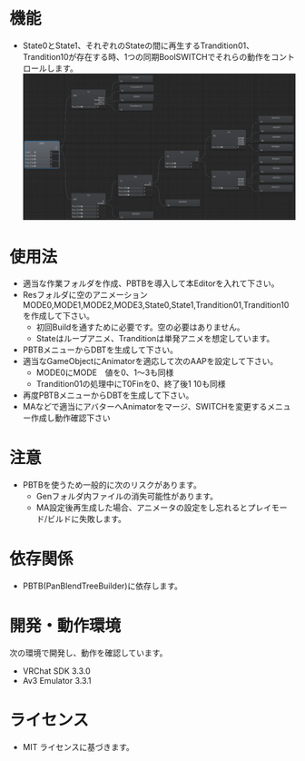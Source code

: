 # 機能
- State0とState1、それぞれのStateの間に再生するTrandition01、Trandition10が存在する時、1つの同期BoolSWITCHでそれらの動作をコントロールします。
![PBTB](https://github.com/pandravrc/PBTB-Transition/blob/main/img.png)

# 使用法
- 適当な作業フォルダを作成、PBTBを導入して本Editorを入れて下さい。
- Resフォルダに空のアニメーションMODE0,MODE1,MODE2,MODE3,State0,State1,Trandition01,Trandition10を作成して下さい。
  - 初回Buildを通すために必要です。空の必要はありません。
  - Stateはループアニメ、Tranditionは単発アニメを想定しています。
- PBTBメニューからDBTを生成して下さい。
- 適当なGameObjectにAnimatorを適応して次のAAPを設定して下さい。
  - MODE0にMODE　値を0、1～3も同様
  - Trandition01の処理中にT0Finを0、終了後1 10も同様
- 再度PBTBメニューからDBTを生成して下さい。
- MAなどで適当にアバターへAnimatorをマージ、SWITCHを変更するメニュー作成し動作確認下さい

# 注意
- PBTBを使うため一般的に次のリスクがあります。
  - Genフォルダ内ファイルの消失可能性があります。
  - MA設定後再生成した場合、アニメータの設定をし忘れるとプレイモード/ビルドに失敗します。

# 依存関係
- PBTB(PanBlendTreeBuilder)に依存します。

# 開発・動作環境
次の環境で開発し、動作を確認しています。
- VRChat SDK 3.3.0
- Av3 Emulator 3.3.1

# ライセンス
- MIT ライセンスに基づきます。
